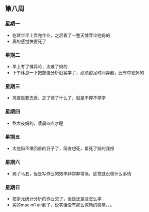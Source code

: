 ## 第八周

### 星期一

- 在建华早上弄完作业，之后看了一整天博弈论他妈的
- 真的感觉快要死了

### 星期二

- 早上考了博弈论，太难了妈的
- 下午休息一下把数值分析赶紧学了，必须留足时间弄题，还有中宏妈的

### 星期三

- 简直是要去世，忘了做了什么了，就是不停不停学

### 星期四

- 熬大夜妈的，凌晨四点才睡

### 星期五

- 太他妈不堪回首的日子了，简直想死，累死了妈的我擦

### 星期六

- 踢了马五，但是写作业的效率非常非常低，感觉就没做什么事情

### 星期日

- 把多元统计分析的作业交了，但是还是没怎么学
- 买的mac m1 air到了，说实话没有那么惊艳的感觉。。。